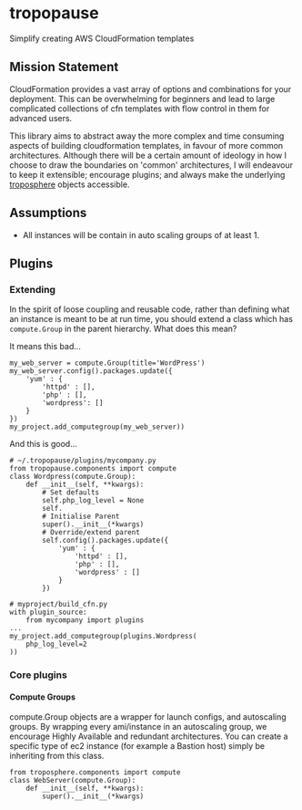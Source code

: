 # tropopause
Simplify creating AWS CloudFormation templates

## Mission Statement
CloudFormation provides a vast array of options and combinations for your deployment. This can be overwhelming for beginners
and lead to large complicated collections of cfn templates with flow control in them for advanced users.

This library aims to abstract away the more complex and time consuming aspects of building cloudformation templates, in favour
of more common architectures. Although there will be a certain amount of ideology in how I choose to draw the boundaries on
'common' architectures, I will endeavour to keep it extensible; encourage plugins; and always make the underlying [troposphere](https://github.com/cloudtools/troposphere)
objects accessible.

## Assumptions
 - All instances will be contain in auto scaling groups of at least 1.
 
## Plugins
### Extending
In the spirit of loose coupling and reusable code, rather than defining what an instance is meant to be at run time, you
should extend a class which has `compute.Group` in the parent hierarchy. What does this mean?


It means this bad...

    my_web_server = compute.Group(title='WordPress')
    my_web_server.config().packages.update({
        'yum' : {
            'httpd' : [],
            'php' : [],
            'wordpress': []
        }
    })
    my_project.add_computegroup(my_web_server))


And this is good...

    # ~/.tropopause/plugins/mycompany.py
    from tropopause.components import compute
    class Wordpress(compute.Group):
        def __init__(self, **kwargs):
            # Set defaults
            self.php_log_level = None
            self.
            # Initialise Parent
            super().__init__(*kwargs)
            # Override/extend parent
            self.config().packages.update({
                'yum' : {
                    'httpd' : [],
                    'php' : [],
                    'wordpress' : []
                }
            })
            
    # myproject/build_cfn.py
    with plugin_source:
        from mycompany import plugins
    ...
    my_project.add_computegroup(plugins.Wordpress(
        php_log_level=2
    ))
            
            

### Core plugins
#### Compute Groups
compute.Group objects are a wrapper for launch configs, and autoscaling groups.
By wrapping every ami/instance in an autoscaling group, we encourage Highly Available and redundant architectures.
You can create a specific type of ec2 instance (for example a Bastion host) simply be inheriting from this class.

    from troposphere.components import compute
    class WebServer(compute.Group):
        def __init__(self, **kwargs):
            super().__init__(*kwargs)
            